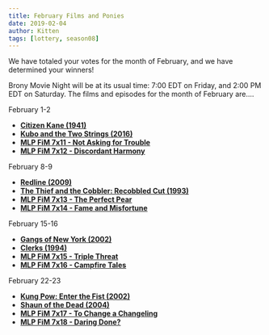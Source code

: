 ```yaml
---
title: February Films and Ponies
date: 2019-02-04
author: Kitten
tags: [lottery, season08]
---
```


We have totaled your votes for the month of February, and we have determined your winners!

Brony Movie Night will be at its usual time: 7:00 EDT on Friday, and 2:00 PM EDT on Saturday.  The films and episodes for the month of February are....

February 1-2
-	**[Citizen Kane (1941)][m1]**
-	**[Kubo and the Two Strings (2016)][m2]**
-	**[MLP FiM 7x11 - Not Asking for Trouble][p1]**
-	**[MLP FiM 7x12 - Discordant Harmony][p2]**

February 8-9
-	**[Redline (2009)][m3]**
-	**[The Thief and the Cobbler: Recobbled Cut (1993)][m4]**
-	**[MLP FiM 7x13 - The Perfect Pear][p3]**
-	**[MLP FiM 7x14 - Fame and Misfortune][p4]**

February 15-16
-	**[Gangs of New York (2002)][m5]**
-	**[Clerks (1994)][m6]**
-	**[MLP FiM 7x15 - Triple Threat][p5]**
-	**[MLP FiM 7x16 - Campfire Tales][p6]**

February 22-23
-	**[Kung Pow: Enter the Fist (2002)][m7]**
-	**[Shaun of the Dead (2004)][m8]**
-	**[MLP FiM 7x17 - To Change a Changeling][p5]**
-	**[MLP FiM 7x18 - Daring Done?][p6]**


[m1]: https://www.imdb.com/title/tt0033467/
[m2]: https://www.imdb.com/title/tt4302938/
[m3]: https://www.imdb.com/title/tt1483797/
[m4]: https://www.imdb.com/title/tt0112389/
[m5]: https://www.imdb.com/title/tt0217505/
[m6]: https://www.imdb.com/title/tt0109445/
[m7]: https://www.imdb.com/title/tt0240468/
[m8]: https://www.imdb.com/title/tt0365748/
[p1]: https://www.imdb.com/title/tt6240448/
[p2]: https://www.imdb.com/title/tt6240450/
[p3]: https://www.imdb.com/title/tt6240452/
[p4]: https://www.imdb.com/title/tt6574072/
[p5]: https://www.imdb.com/title/tt6574074/
[p6]: https://www.imdb.com/title/tt6574078/
[p7]: https://www.imdb.com/title/tt6574084/
[p8]: https://www.imdb.com/title/tt6574076/
